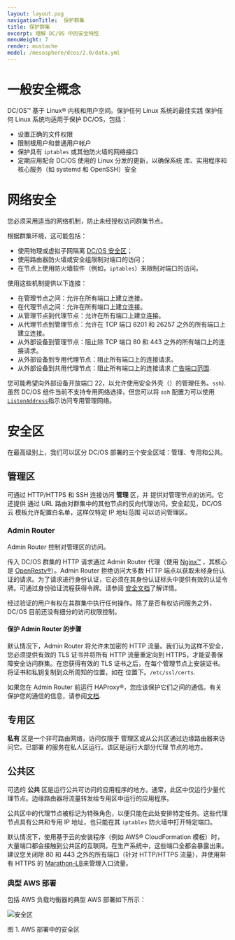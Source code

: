 ```yaml
---
layout: layout.pug
navigationTitle:  保护群集
title: 保护群集
excerpt: 理解 DC/OS 中的安全特性
menuWeight: 7
render: mustache
model: /mesosphere/dcos/2.0/data.yml
---
```


# 一般安全概念

DC/OS&trade; 基于 Linux&reg; 内核和用户空间。保护任何 Linux 系统的最佳实践
保护任何 Linux 系统均适用于保护 DC/OS，包括：
- 设置正确的文件权限
- 限制根用户和普通用户帐户
- 保护具有 `iptables` 或其他防火墙的网络接口
- 定期应用配合 DC/OS 使用的 Linux 分发的更新，以确保系统
库、实用程序和核心服务（如 systemd 和 OpenSSH）安全

# 网络安全

您必须采用适当的网络机制，防止未经授权访问群集节点。

根据群集环境，这可能包括：
- 使用物理或虚拟子网隔离 [DC/OS 安全区](/mesosphere/dcos/cn/administering-clusters/securing-your-cluster/)；
- 使用路由器防火墙或安全组限制对端口的访问；
- 在节点上使用防火墙软件（例如，`iptables`）来限制对端口的访问。

使用这些机制提供以下连接：
- 在管理节点之间：允许在所有端口上建立连接。
- 在代理节点之间：允许在所有端口上建立连接。
- 从管理节点到代理节点：允许在所有端口上建立连接。
- 从代理节点到管理节点：允许在 TCP 端口 8201 和 26257 之外的所有端口上建立连接。
- 从外部设备到管理节点：阻止除 TCP 端口 80 和 443 之外的所有端口上的连接请求。
- 从外部设备到专用代理节点：阻止所有端口上的连接请求。
- 从外部设备到共用代理节点：阻止所有端口上的连接请求 [广告端口范围](/mesosphere/dcos/cn/2.0/installing/production/system-requirements/ports/#agent).

您可能希望向外部设备开放端口 22，以允许使用安全外壳（）的管理任务。`ssh`).
虽然 DC/OS 组件当前不支持专用网络选择，但您可以将
`ssh` 配置为可以使用 [`ListenAddress`](https://man.openbsd.org/sshd_config#ListenAddress)指示访问专用管理网络。

# 安全区

在最高级别上，我们可以区分 DC/OS 部署的三个安全区域：管理、专用和公共。

## 管理区

可通过 HTTP/HTTPS 和 SSH 连接访问 **管理** 区，并
提供对管理节点的访问。它还提供
通过 URL 路由对群集中的其他节点的反向代理访问。安全起见，DC/OS 云
模板允许配置白名单，这样仅特定 IP 地址范围
可以访问管理区。

### Admin Router

Admin Router 控制对管理区的访问。

传入 DC/OS 群集的 HTTP 请求通过 Admin Router 代理（使用 [Nginx&trade;](http://nginx.org) ，其核心是 [OpenResty&reg;](https://openresty.org)）。Admin Router 拒绝访问大多数 HTTP 端点以获取未经身份认证的请求。为了请求进行身份认证，它必须在其身份认证标头中提供有效的认证令牌。可通过身份验证流程获得令牌。请参阅 [安全文档](/mesosphere/dcos/cn/2.0/security/)了解详情。

经过验证的用户有权在其群集中执行任何操作。除了是否有权访问服务之外，DC/OS 目前还没有细分的访问权限控制。

#### 保护 Admin Router 的步骤

默认情况下，Admin Router 将允许未加密的 HTTP 流量。我们认为这样不安全，您必须提供有效的 TLS 证书并将所有 HTTP 流量重定向到 HTTPS，才能妥善保障安全访问群集。在您获得有效的 TLS 证书之后，在每个管理节点上安装证书。将证书和私钥复制到众所周知的位置，如在  位置下。`/etc/ssl/certs`.

如果您在 Admin Router 前运行 HAProxy&reg;，您应该保护它们之间的通信。有关保护您的通信的信息，请参阅[文档](/mesosphere/dcos/cn/2.0/security/ent/tls-ssl/haproxy-adminrouter/).

## 专用区

**私有** 区是一个非可路由网络，访问仅限于
管理区或从公共区通过边缘路由器来访问它。已部署
的服务在私人区运行。该区是运行大部分代理
节点的地方。

## 公共区

可选的 **公共** 区是运行公共可访问的应用程序的地方。通常，此区中仅运行少量代理节点。边缘路由器将流量转发给专用区中运行的应用程序。

公共区中的代理节点被标记为特殊角色，以便只能在此处安排特定任务。这些代理节点具有公共和专用 IP 地址，也只能在其
`iptables` 防火墙中打开特定端口。

默认情况下，使用基于云的安装程序（例如 AWS&reg; CloudFormation 模板）时，大量端口都会接触到公共区的互联网。在生产系统中，这些端口全都会暴露出来。建议您关闭除 80 和 443 之外的所有端口（针对 HTTP/HTTPS 流量），并使用带有 HTTPS 的 [Marathon-LB](/mesosphere/dcos/cn/services/marathon-lb/latest/)来管理入口流量。

### 典型 AWS 部署

包括 AWS 负载均衡器的典型 AWS 部署如下所示：

![安全区](/mesosphere/dcos/cn/2.0/img/security-zones.jpg)

图 1. AWS 部署中的安全区
